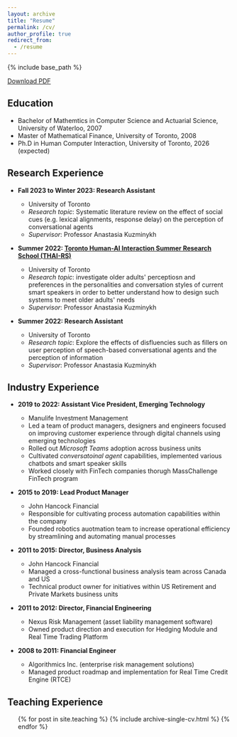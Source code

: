 ```yaml
---
layout: archive
title: "Resume"
permalink: /cv/
author_profile: true
redirect_from:
  - /resume
---
```


{% include base_path %}

[Download PDF](/files/Christina%20Wei%20CV%202023%20-%20Academia.pdf)

## Education

- Bachelor of Mathemtics in Computer Science and Actuarial Science, University of Waterloo, 2007
- Master of Mathematical Finance, University of Toronto, 2008
- Ph.D in Human Computer Interaction, University of Toronto, 2026 (expected)

## Research Experience

- **Fall 2023 to Winter 2023: Research Assistant**
  - University of Toronto
  - *Research topic*: Systematic literature review on the effect of social cues (e.g. lexical alignments, response delay) on the perception of conversational agents
  - *Supervisor*: Professor Anastasia Kuzminykh

- **Summer 2022: [Toronto Human-AI Interaction Summer Research School (THAI-RS)](https://www.thai-rs.com/)**
  - University of Toronto
  - *Research topic*: investigate older adults' perceptiosn and preferences in the personalities and conversation styles of current smart speakers in order to better understand how to design such systems to meet older adults' needs
  - *Supervisor*: Professor Anastasia Kuzminykh

- **Summer 2022: Research Assistant**
  - University of Toronto
  - *Research topic*: Explore the effects of disfluencies such as fillers on user perception of speech-based conversational agents and the perception of information 
  - *Supervisor*: Professor Anastasia Kuzminykh

## Industry Experience

- **2019 to 2022: Assistant Vice President, Emerging Technology**
  - Manulife Investment Management
  - Led a team of product managers, designers and engineers focused on improving customer experience through digital channels using emerging technologies
  - Rolled out *Microsoft Teams* adoption across business units
  - Cultivated *conversatoinal agent* capabilities, implemented various chatbots and smart speaker skills
  - Worked closely with FinTech companies thorugh MassChallenge FinTech program

- **2015 to 2019: Lead Product Manager**
  - John Hancock Financial
  - Responsible for cultivating process automation capabilities within the company
  - Founded robotics auotmation team to increase operational efficiency by streamlining and automating manual processes 

- **2011 to 2015: Director, Business Analysis**
  - John Hancock Financial
  - Managed a cross-functional business analysis team across Canada and US
  - Technical product owner for initiatives within US Retirement and Private Markets business units

- **2011 to 2012: Director, Financial Engineering**
  - Nexus Risk Management (asset liability management software)
  - Owned product direction and execution for Hedging Module and Real Time Trading Platform

- **2008 to 2011: Financial Engineer**
  - Algorithmics Inc. (enterprise risk management solutions)
  - Managed product roadmap and implementation for Real Time Credit Engine (RTCE)

<!--
## Skills
- Skill 1
- Skill 2
   - Sub-skill 2.1
   - Sub-skill 2.2
   - Sub-skill 2.3
- Skill 3

## Publications
  <ul>{% for post in site.publications %}
    {% include archive-single-cv.html %}
  {% endfor %}</ul>
  
## Talks
  <ul>{% for post in site.talks %}
    {% include archive-single-talk-cv.html %}
  {% endfor %}</ul>
-->

## Teaching Experience
  <ul>{% for post in site.teaching %}
    {% include archive-single-cv.html %}
  {% endfor %}</ul>
  
<!--
## Service and leadership
- Currently signed in to 43 different slack teams
-->